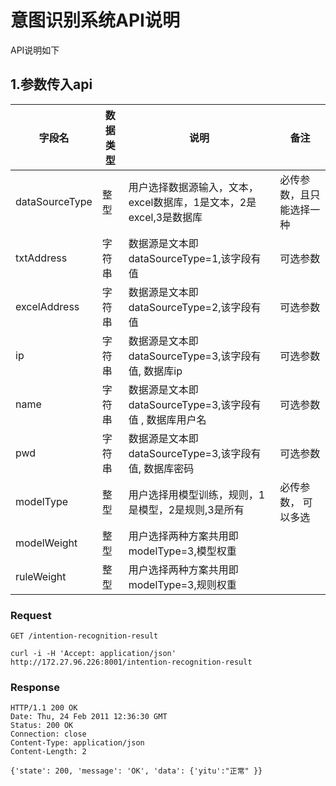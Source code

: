 # 意图识别系统API说明
API说明如下


## 1.参数传入api

| 字段名 | 数据类型 |  说明 | 备注  | 
| ------ | ------ | ------ |------ |
| dataSourceType | 整型 | 用户选择数据源输入，文本，excel数据库，1是文本，2是excel,3是数据库 | 必传参数，且只能选择一种 |
| txtAddress | 字符串 | 数据源是文本即dataSourceType=1,该字段有值 | 可选参数 |
| excelAddress | 字符串 | 数据源是文本即dataSourceType=2,该字段有值 | 可选参数 |
| ip | 字符串 | 数据源是文本即dataSourceType=3,该字段有值, 数据库ip | 可选参数 |
| name | 字符串 | 数据源是文本即dataSourceType=3,该字段有值 , 数据库用户名| 可选参数  |
| pwd | 字符串 | 数据源是文本即dataSourceType=3,该字段有值, 数据库密码 | 可选参数  |
| modelType | 整型 | 用户选择用模型训练，规则，1是模型，2是规则,3是所有 | 必传参数， 可以多选 |
| modelWeight | 整型 | 用户选择两种方案共用即modelType=3,模型权重 |  |
| ruleWeight | 整型 | 用户选择两种方案共用即modelType=3,规则权重 |  |

### Request

`GET /intention-recognition-result`

    curl -i -H 'Accept: application/json' http://172.27.96.226:8001/intention-recognition-result

### Response

    HTTP/1.1 200 OK
    Date: Thu, 24 Feb 2011 12:36:30 GMT
    Status: 200 OK
    Connection: close
    Content-Type: application/json
    Content-Length: 2

    {'state': 200, 'message': 'OK', 'data': {'yitu':"正常" }}